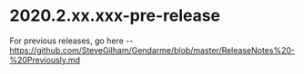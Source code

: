 # 2020.2.xx.xxx-pre-release

For previous releases, go here -- https://github.com/SteveGilham/Gendarme/blob/master/ReleaseNotes%20-%20Previously.md